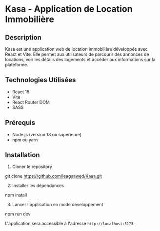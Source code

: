 # Kasa - Application de Location Immobilière

## Description
Kasa est une application web de location immobilière développée avec React et Vite. Elle permet aux utilisateurs de parcourir des annonces de locations, voir les détails des logements et accéder aux informations sur la plateforme.

## Technologies Utilisées
- React 18
- Vite
- React Router DOM
- SASS

## Prérequis
- Node.js (version 18 ou supérieure)
- npm ou yarn

## Installation

1. Cloner le repository

git clone https://github.com/leagsawed/Kasa.git


2. Installer les dépendances
   
npm install

3. Lancer l'application en mode développement

npm run dev

L'application sera accessible à l'adresse `http://localhost:5173`
